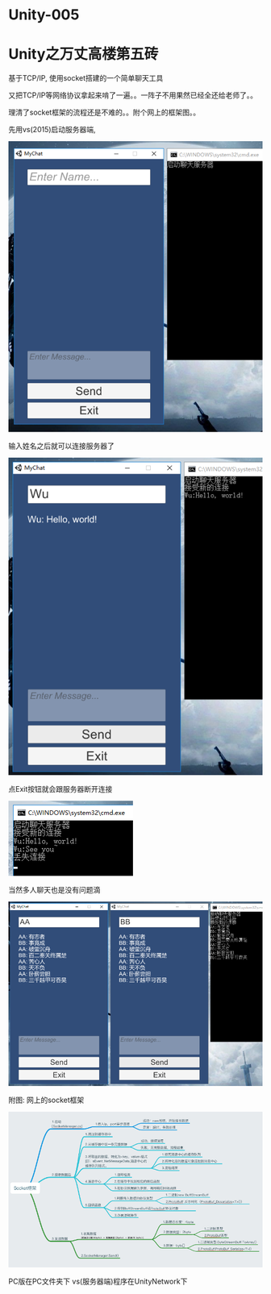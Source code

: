 # Unity-005

# Unity之万丈高楼第五砖

基于TCP/IP, 使用socket搭建的一个简单聊天工具

又把TCP/IP等网络协议拿起来啃了一遍。。一阵子不用果然已经全还给老师了。。

理清了socket框架的流程还是不难的。。附个网上的框架图。。

先用vs(2015)启动服务器端,

![image](https://github.com/HighwayWu/Unity-005/raw/master/Screenshot/图片1.png)

输入姓名之后就可以连接服务器了

![image](https://github.com/HighwayWu/Unity-005/raw/master/Screenshot/图片2.png)

点Exit按钮就会跟服务器断开连接

![image](https://github.com/HighwayWu/Unity-005/raw/master/Screenshot/图片3.png)

当然多人聊天也是没有问题滴

![image](https://github.com/HighwayWu/Unity-005/raw/master/Screenshot/图片4.png)

附图: 网上的socket框架

![image](https://github.com/HighwayWu/Unity-005/raw/master/Screenshot/socket.png)

PC版在PC文件夹下 vs(服务器端)程序在UnityNetwork下
